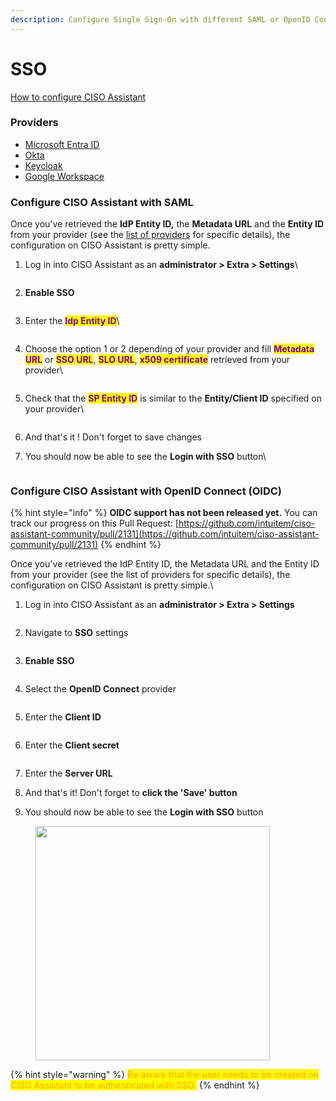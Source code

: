```yaml
---
description: Configure Single Sign-On with different SAML or OpenID Connect providers
---
```


# SSO

[How to configure CISO Assistant](./#configure-ciso-assistant)

### Providers

* [Microsoft Entra ID](microsoft-entra-id.md)
* [Okta](okta.md)
* [Keycloak](keycloak.md)
* [Google Workspace](google-workplace.md)

### Configure CISO Assistant with SAML

Once you've retrieved the **IdP Entity ID,** the **Metadata URL** and the **Entity ID** from your provider (see the [list of providers](./#list-of-provider) for specific details), the configuration on CISO Assistant is pretty simple.

1.  Log in into CISO Assistant as an **administrator > Extra > Settings**\


    <figure><img src="../../.gitbook/assets/Screenshot 2024-09-02 12.31.25.png" alt=""><figcaption></figcaption></figure>
2.  **Enable SSO**

    <figure><img src="../../.gitbook/assets/Screenshot 2024-09-02 12.32.06.png" alt=""><figcaption></figcaption></figure>
3.  Enter the <mark style="color:purple;">**Idp Entity ID**</mark>\


    <figure><img src="../../.gitbook/assets/Screenshot 2024-09-02 12.32.42.png" alt=""><figcaption></figcaption></figure>
4.  Choose the option 1 or 2 depending of your provider and fill <mark style="color:purple;">**Metadata URL**</mark> or <mark style="color:purple;">**SSO URL**</mark>, <mark style="color:purple;">**SLO URL**</mark>, <mark style="color:purple;">**x509 certificate**</mark> retrieved from your provider\


    <figure><img src="../../.gitbook/assets/Screenshot 2024-09-02 12.33.52 (1).png" alt=""><figcaption></figcaption></figure>
5.  Check that the <mark style="color:purple;">**SP Entity ID**</mark> is similar to the **Entity/Client ID** specified on your provider\


    <figure><img src="../../.gitbook/assets/ciso-sso-step-4.png" alt=""><figcaption></figcaption></figure>
6. And that's it ! Don't forget to save changes
7.  You should now be able to see the **Login with SSO** button\


    <figure><img src="../../.gitbook/assets/ciso-sso-step-6.png" alt=""><figcaption></figcaption></figure>



### Configure CISO Assistant with OpenID Connect (OIDC)

{% hint style="info" %}
**OIDC support has not been released yet.** You can track our progress on this Pull Request: [https://github.com/intuitem/ciso-assistant-community/pull/2131](https://github.com/intuitem/ciso-assistant-community/pull/2131)
{% endhint %}

Once you've retrieved the IdP Entity ID, the Metadata URL and the Entity ID from your provider (see the list of providers for specific details), the configuration on CISO Assistant is pretty simple.\


1.  Log in into CISO Assistant as an **administrator > Extra > Settings**

    <figure><img src="../../.gitbook/assets/image (9).png" alt=""><figcaption></figcaption></figure>
2.  Navigate to **SSO** settings

    <figure><img src="../../.gitbook/assets/image (2) (1).png" alt=""><figcaption></figcaption></figure>
3.  **Enable SSO**

    <figure><img src="../../.gitbook/assets/image (3) (1).png" alt=""><figcaption></figcaption></figure>
4.  Select the **OpenID Connect** provider

    <figure><img src="../../.gitbook/assets/image (4) (1).png" alt=""><figcaption></figcaption></figure>
5.  Enter the **Client ID**

    <figure><img src="../../.gitbook/assets/image (5) (1).png" alt=""><figcaption></figcaption></figure>
6.  Enter the **Client secret**

    <figure><img src="../../.gitbook/assets/image (6) (1).png" alt=""><figcaption></figcaption></figure>
7. Enter the **Server URL**
8. And that's it! Don't forget to **click the 'Save' button**
9. You should now be able to see the **Login with SSO** button

<div align="left" data-full-width="false"><figure><img src="../../.gitbook/assets/image (8).png" alt="" width="375"><figcaption></figcaption></figure></div>

{% hint style="warning" %}
<mark style="color:orange;">Be aware that the user needs to be created on CISO Assistant to be authenticated with SSO.</mark>
{% endhint %}
